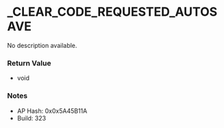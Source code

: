 # _CLEAR_CODE_REQUESTED_AUTOSAVE

No description available.

### Return Value
* void

### Notes
* AP Hash: 0x0x5A45B11A
* Build: 323

